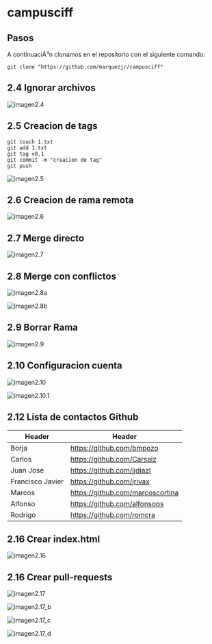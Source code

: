 # campusciff
## Pasos

A continuaciÃ³n clonamos en el repositorio con el siguiente comando:

~~~
git clone "https://github.com/marquezjr/campusciff" 
~~~

## 2.4 Ignorar archivos

![imagen2.4](https://github.com/marquezjr/campusciff/blob/master/Imagenes/2_4.jpg)

## 2.5 Creacion de tags

~~~
git touch 1.txt
git add 1.txt
git tag v0.1
git commit -m "creacion de tag"
git push
~~~
![imagen2.5](https://github.com/marquezjr/campusciff/blob/master/Imagenes/2_5.jpg)

## 2.6 Creacion de rama remota

![imagen2.6](https://github.com/marquezjr/campusciff/blob/master/Imagenes/2_6.jpg)

## 2.7 Merge directo

![imagen2.7](https://github.com/marquezjr/campusciff/blob/master/Imagenes/2_7.jpg)

## 2.8 Merge con conflictos

![imagen2.8a](https://github.com/marquezjr/campusciff/blob/master/Imagenes/2_8_a.jpg) 

![imagen2.8b](https://github.com/marquezjr/campusciff/blob/master/Imagenes/2_8_b.jpg)

## 2.9 Borrar Rama

![imagen2.9](https://github.com/marquezjr/campusciff/blob/master/Imagenes/2_9.jpg)

## 2.10 Configuracion cuenta

![imagen2.10](https://github.com/marquezjr/campusciff/blob/master/Imagenes/2_10.jpg)

![imagen2.10.1](https://github.com/marquezjr/campusciff/blob/master/Imagenes/2_10_1.jpg)


## 2.12 Lista de contactos Github

|Header|Header|
|------|------|
|Borja |https://github.com/bmpozo|
|Carlos|https://github.com/Carsaiz|
|Juan Jose|https://github.com/jjdiazl|
|Francisco Javier|https://github.com/jrivax|
|Marcos|https://github.com/marcoscortina|
|Alfonso|https://github.com/alfonsops|
|Rodrigo|https://github.com/romcra|

## 2.16 Crear index.html

![imagen2.16](https://github.com/marquezjr/campusciff/blob/master/Imagenes/2_16.jpg)

## 2.16 Crear pull-requests

![imagen2.17](https://github.com/marquezjr/campusciff/blob/master/Imagenes/2_17.jpg)

![imagen2.17_b](https://github.com/marquezjr/campusciff/blob/master/Imagenes/2_17_b.jpg)

![imagen2.17_c](https://github.com/marquezjr/campusciff/blob/master/Imagenes/2_17_c.jpg)

![imagen2.17_d](https://github.com/marquezjr/campusciff/blob/master/Imagenes/2_17_d.jpg)